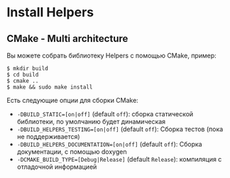 # Install Helpers



## CMake - Multi architecture

Вы можете собрать библиотеку Helpers с помощью CMake, пример:

```shell
$ mkdir build
$ cd build
$ cmake ..
$ make && sudo make install
```

Есть следующие опции для сборки CMake:
- `-DBUILD_STATIC=[on|off]` (default `off`): сборка статической библиотеки, по умолчанию будет динамическая
- `-DBUILD_HELPERS_TESTING=[on|off]` (default `off`): Сборка тестов (пока не поддерживается)
- `-DBUILD_HELPERS_DOCUMENTATION=[on|off]` (default `off`): Сборка документации, с помощью doxygen
- `-DCMAKE_BUILD_TYPE=[Debug|Release]` (default `Release`): компиляция с отладочной информацией
